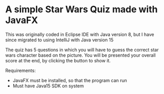 # A simple Star Wars Quiz made with JavaFX

This was originally coded in Eclipse IDE with Java version 8, but I have since migrated to using IntelliJ with Java version 15

The quiz has 5 questions in which you will have to guess the correct star wars character based on the picture. You will be presented your overall score at the end, by clicking the button to show it.


Requirements:
- JavaFX must be installed, so that the program can run
- Must have Java15 SDK on system
